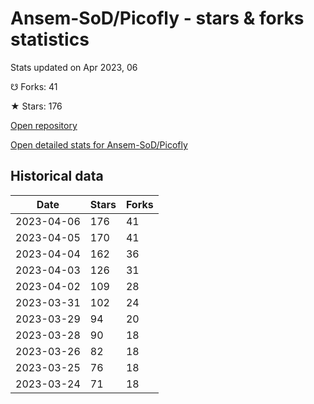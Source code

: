 # Ansem-SoD/Picofly - stars & forks statistics

Stats updated on Apr 2023, 06

☋ Forks: 41

★ Stars: 176

[Open repository](https://github.com/Ansem-SoD/Picofly)

[Open detailed stats for Ansem-SoD/Picofly](https://reviewgithub.com/rep/Ansem-SoD/Picofly)

## Historical data
| Date | Stars | Forks |
|------|-------|-------|
| 2023-04-06 | 176 | 41 | 
| 2023-04-05 | 170 | 41 | 
| 2023-04-04 | 162 | 36 | 
| 2023-04-03 | 126 | 31 | 
| 2023-04-02 | 109 | 28 | 
| 2023-03-31 | 102 | 24 | 
| 2023-03-29 | 94 | 20 | 
| 2023-03-28 | 90 | 18 | 
| 2023-03-26 | 82 | 18 | 
| 2023-03-25 | 76 | 18 | 
| 2023-03-24 | 71 | 18 | 

